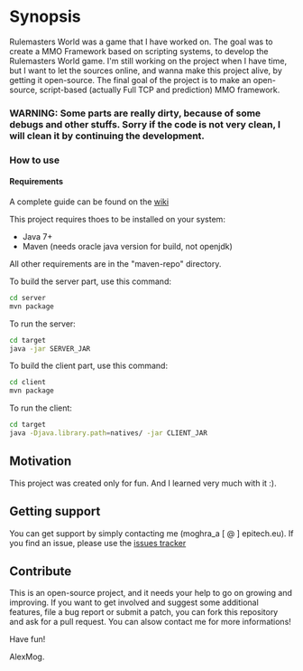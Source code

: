 # Synopsis
Rulemasters World was a game that I have worked on.
The goal was to create a MMO Framework based on scripting systems, to develop the Rulemasters World game.
I'm still working on the project when I have time, but I want to let the sources online, and wanna make this project alive, by getting it open-source.
The final goal of the project is to make an open-source, script-based (actually Full TCP and prediction) MMO framework.

### WARNING: Some parts are really dirty, because of some debugs and other stuffs. Sorry if the code is not very clean, I will clean it by continuing the development.

### How to use
#### Requirements
A complete guide can be found on the [wiki](https://github.com/AlexMog/MMO-Rulemasters-World/wiki/Compile-and-use-the-project)

This project requires thoes to be installed on your system:
- Java 7+
- Maven (needs oracle java version for build, not openjdk)

All other requirements are in the "maven-repo" directory.

To build the server part, use this command:
```bash
cd server
mvn package
```
To run the server:
```bash
cd target
java -jar SERVER_JAR
```
To build the client part, use this command:
```bash
cd client
mvn package
```
To run the client:
```bash
cd target
java -Djava.library.path=natives/ -jar CLIENT_JAR
```

## Motivation
This project was created only for fun. And I learned very much with it :).

## Getting support
You can get support by simply contacting me (moghra_a [ @ ] epitech.eu).
If you find an issue, please use the [issues tracker](https://github.com/AlexMog/MMO-Rulemasters-World/issues)

## Contribute
This is an open-source project, and it needs your help to go on growing and improving.
If you want to get involved and suggest some additional features, file a bug report or submit a patch, you can fork this repository and ask for a pull request. You can alsow contact me for more informations!

Have fun!

AlexMog.
